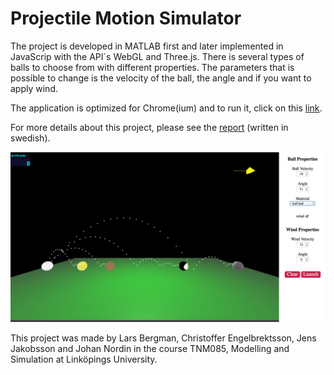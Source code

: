 # Projectile Motion Simulator

The project is developed in MATLAB first and later implemented in JavaScrip with the API´s WebGL and Three.js.
There is several types of balls to choose from with different properties. The parameters that is possible to change is the velocity of the ball, the angle and if you want to apply wind.

The application is optimized for Chrome(ium) and to run it, click on this [link](https://cdn.rawgit.com/chren574/Projectile-Motion-Simulator/master/index.html).

For more details about this project, please see the [report](https://cdn.rawgit.com/chren574/Projectile-Motion-Simulator/master/Projekt_Rapport.pdf) (written in swedish).


![GitHub Logo](/images/kastbana_v2.png)

This project was made by Lars Bergman, Christoffer Engelbrektsson, Jens Jakobsson and Johan Nordin in the course TNM085, Modelling and Simulation at Linköpings University. 

